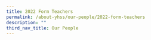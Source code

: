 ```yaml
---
title: 2022 Form Teachers
permalink: /about-yhss/our-people/2022-form-teachers
description: ""
third_nav_title: Our People
---
```

